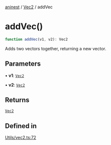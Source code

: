 [aninest](../../index.md) / [Vec2](../index.md) / addVec

# addVec()

```ts
function addVec(v1, v2): Vec2
```

Adds two vectors together, returning a new vector.

## Parameters

• **v1**: [`Vec2`](../type-aliases/Vec2.md)

• **v2**: [`Vec2`](../type-aliases/Vec2.md)

## Returns

[`Vec2`](../type-aliases/Vec2.md)

## Defined in

[Utils/vec2.ts:72](https://github.com/zphrs/aninest/blob/d10ff1271505e062a71fdb453fe27ee5103a9c80/core/src/Utils/vec2.ts#L72)
